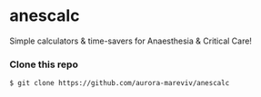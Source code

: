 # anescalc
Simple calculators &amp; time-savers for Anaesthesia &amp; Critical Care!

### Clone this repo

    $ git clone https://github.com/aurora-mareviv/anescalc
    

